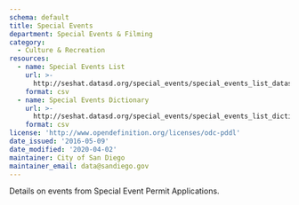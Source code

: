 ```yaml
---
schema: default
title: Special Events
department: Special Events & Filming
category:
  - Culture & Recreation
resources:
  - name: Special Events List
    url: >-
      http://seshat.datasd.org/special_events/special_events_list_datasd_v1.csv
    format: csv
  - name: Special Events Dictionary
    url: >-
      http://seshat.datasd.org/special_events/special_events_list_dictionary.csv
    format: csv
license: 'http://www.opendefinition.org/licenses/odc-pddl'
date_issued: '2016-05-09'
date_modified: '2020-04-02'
maintainer: City of San Diego
maintainer_email: data@sandiego.gov
---
```

Details on events from Special Event Permit Applications.
